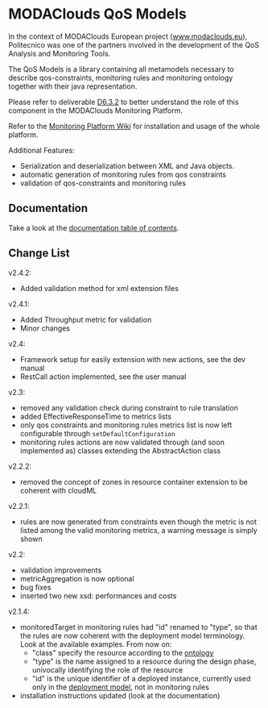 MODAClouds QoS Models
==========================

In the context of MODAClouds European project (www.modaclouds.eu), Politecnico was
one of the partners involved in the development of the QoS Analysis and Monitoring Tools.

The QoS Models is a library containing all metamodels necessary to describe qos-constraints, monitoring rules
and monitoring ontology together with their java representation.

Please refer to deliverable [D6.3.2](http://www.modaclouds.eu/publications/public-deliverables/) 
to better understand the role of this component in the MODAClouds Monitoring Platform.

Refer to the [Monitoring Platform Wiki](https://github.com/deib-polimi/modaclouds-monitoring-manager/wiki) for installation and usage of the whole platform.

Additional Features:
- Serialization and deserialization between XML and Java objects.
- automatic generation of monitoring rules from qos constraints
- validation of qos-constraints and monitoring rules

## Documentation

Take a look at the [documentation table of contents](doc/TOC.md).

## Change List

v2.4.2:
* Added validation method for xml extension files


v2.4.1:
* Added Throughput metric for validation
* Minor changes

v2.4:
* Framework setup for easily extension with new actions, see the dev manual
* RestCall action implemented, see the user manual

v2.3:
* removed any validation check during constraint to rule translation
* added EffectiveResponseTime to metrics lists
* only qos constraints and monitoring rules metrics list is now left configurable through `setDefaultConfiguration`
* monitoring rules actions are now validated through (and soon implemented as) classes extending the AbstractAction class

v2.2.2:
* removed the concept of zones in resource container extension to be coherent with cloudML

v2.2.1:
* rules are now generated from constraints even though the metric is not listed among the valid monitoring metrics, a warning message is simply shown

v2.2:

* validation improvements
* metricAggregation is now optional
* bug fixes
* inserted two new xsd: performances and costs

v2.1.4:

* monitoredTarget in monitoring rules had "id" renamed to "type", so that the rules are now coherent with the deployment model terminology. Look at the available examples. From now on:
  * "class" specify the resource according to the [ontology](https://github.com/deib-polimi/modaclouds-qos-models/blob/master/doc/user-manual.md#the-monitoring-ontology)
  * "type" is the name assigned to a resource during the design phase, univocally identifying the role of the resource
  * "id" is the unique identifier of a deployed instance, currently used only in the [deployment model](https://github.com/deib-polimi/modaclouds-qos-models/blob/master/doc/user-manual.md#the-monitoring-ontology), not in monitoring rules
* installation instructions updated (look at the documentation)
